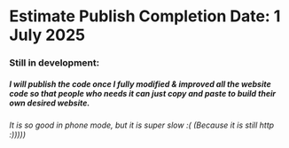 
# Estimate Publish Completion Date: 1 July 2025

### Still in development: 

##### I will publish the code once I fully modified & improved all the website code so that people who needs it can just copy and paste to build their own desired website.

<h6> It is so good in phone mode, but it is super slow :( (Because it is still http :)))))</h6>
